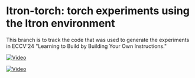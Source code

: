 # ltron-torch: torch experiments using the ltron environment
This branch is to track the code that was used to generate the experiments in ECCV'24 "Learning to Build by Building Your Own Instructions."

[![Video](https://drive.google.com/uc?export=download&id=1t66IqZI5VhYiuqgcphX93oj70EAxvn0A)]([https://drive.google.com/file/d/1kThh00ifMactuzyeldFCn72LSRKOhpEm](https://drive.google.com/uc?export=download&id=1kThh00ifMactuzyeldFCn72LSRKOhpEm))

[![Video](https://drive.google.com/uc?export=download&id=1t66IqZI5VhYiuqgcphX93oj70EAxvn0A)](https://drive.google.com/uc?export=download&id=1kThh00ifMactuzyeldFCn72LSRKOhpEm)
